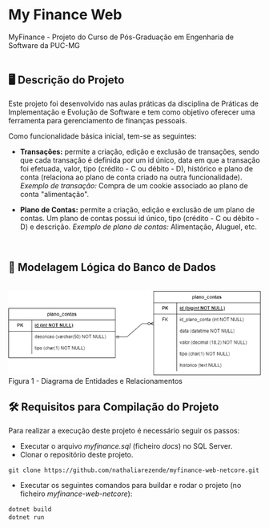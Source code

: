 # My Finance Web
MyFinance - Projeto do Curso de Pós-Graduação em Engenharia de Software da PUC-MG
<br />
<br />

## 🖥️ Descrição do Projeto
Este projeto foi desenvolvido nas aulas práticas da disciplina de Práticas de Implementação e Evolução de Software e tem como objetivo oferecer uma ferramenta para gerenciamento de finanças pessoais. 

Como funcionalidade básica inicial, tem-se as seguintes:

- **Transações:** permite a criação, edição e exclusão de transações, sendo que cada transação é definida por um id único, data em que a transação foi efetuada, valor, tipo (crédito - C ou débito - D), histórico e plano de conta (relaciona ao plano de conta criado na outra funcionalidade).
*Exemplo de transação:* Compra de um cookie associado ao plano de conta "alimentação".

- **Plano de Contas:** permite a criação, edição e exclusão de um plano de contas. Um plano de contas possui id único, tipo (crédito - C ou débito - D) e descrição. 
*Exemplo de plano de contas:* Alimentação, Aluguel, etc.

<br />

## 📝 Modelagem Lógica do Banco de Dados
<br />
<img src="docs/DER.png" alt="diagrama">
<br />
Figura 1 - Diagrama de Entidades e Relacionamentos

<br />

## 🛠️ Requisitos para Compilação do Projeto

Para realizar a execução deste projeto é necessário seguir os passos:

- Executar o arquivo *myfinance.sql* (ficheiro *docs*) no SQL Server.
- Clonar o repositório deste projeto. 
```
git clone https://github.com/nathaliarezende/myfinance-web-netcore.git
```
- Executar os seguintes comandos para buildar e rodar o projeto (no ficheiro *myfinance-web-netcore*): 
```
dotnet build
dotnet run
```